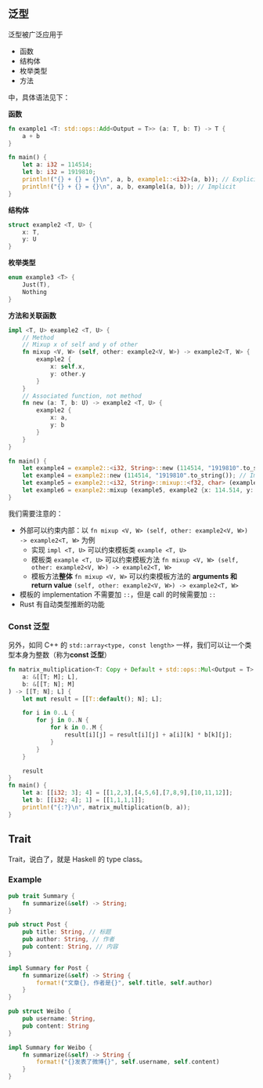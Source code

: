 ## 泛型

泛型被广泛应用于

- 函数
- 结构体
- 枚举类型
- 方法

中，具体语法见下：

**函数**

```rust
fn example1 <T: std::ops::Add<Output = T>> (a: T, b: T) -> T {
    a + b
}

fn main() {
    let a: i32 = 114514;
    let b: i32 = 1919810;
    println!("{} + {} = {}\n", a, b, example1::<i32>(a, b)); // Explicit
    println!("{} + {} = {}\n", a, b, example1(a, b)); // Implicit
}
```

**结构体**

```rust
struct example2 <T, U> {
    x: T,
    y: U
}
```

**枚举类型**

```rust
enum example3 <T> {
    Just(T),
    Nothing
}
```

**方法和关联函数**

```rust
impl <T, U> example2 <T, U> {
    // Method
    // Mixup x of self and y of other
    fn mixup <V, W> (self, other: example2<V, W>) -> example2<T, W> {
        example2 {
            x: self.x,
            y: other.y
        }
    }
    // Associated function, not method
    fn new (a: T, b: U) -> example2 <T, U> {
        example2 {
            x: a,
            y: b
        }
    }
}

fn main() {
    let example4 = example2::<i32, String>::new (114514, "1919810".to_string()); // Explicit
    let example4 = example2::new (114514, "1919810".to_string()); // Implicit
    let example5 = example2::<i32, String>::mixup::<f32, char> (example4, example2 {x: 114.514, y: '('}); // Explicit
    let example6 = exanple2::mixup (example5, example2 {x: 114.514, y: '('}); // Implicit
}
```

我们需要注意的：

- 外部可以约束内部：以 `fn mixup <V, W> (self, other: example2<V, W>) -> example2<T, W>` 为例
    - 实现 `impl <T, U>` 可以约束模板类 `example <T, U>`
    - 模板类 `example <T, U>` 可以约束模板方法 `fn mixup <V, W> (self, other: example2<V, W>) -> example2<T, W>`
    - 模板方法**整体** `fn mixup <V, W>` 可以约束模板方法的 **arguments 和 return value** `(self, other: example2<V, W>) -> example2<T, W>`
- 模板的 implementation 不需要加 `::`，但是 call 的时候需要加 `::`
- Rust 有自动类型推断的功能

### Const 泛型

另外，如同 C++ 的 `std::array<type, const length>` 一样，我们可以让一个类型本身为整数（称为**const 泛型**）

```rust
fn matrix_multiplication<T: Copy + Default + std::ops::Mul<Output = T> + std::ops::Add<Output = T>, const L: usize, const M: usize, const N: usize>(
    a: &[[T; M]; L], 
    b: &[[T; N]; M]
) -> [[T; N]; L] {
    let mut result = [[T::default(); N]; L];

    for i in 0..L {
        for j in 0..N {
            for k in 0..M {
                result[i][j] = result[i][j] + a[i][k] * b[k][j];
            }
        }
    }

    result
}
fn main() {
    let a: [[i32; 3]; 4] = [[1,2,3],[4,5,6],[7,8,9],[10,11,12]];
    let b: [[i32; 4]; 1] = [[1,1,1,1]];
    println!("{:?}\n", matrix_multiplication(b, a));
}
```

## Trait

Trait，说白了，就是 Haskell 的 type class。

### Example

```rust
pub trait Summary {
    fn summarize(&self) -> String;
}

pub struct Post {
    pub title: String, // 标题
    pub author: String, // 作者
    pub content: String, // 内容
}

impl Summary for Post {
    fn summarize(&self) -> String {
        format!("文章{}, 作者是{}", self.title, self.author)
    }
}

pub struct Weibo {
    pub username: String,
    pub content: String
}

impl Summary for Weibo {
    fn summarize(&self) -> String {
        format!("{}发表了微博{}", self.username, self.content)
    }
}
```

